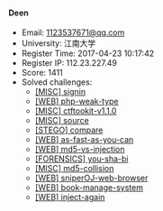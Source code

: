 #### Deen  

* Email: 1123537671@qq.com  
* University: 江南大学  
* Register Time: 2017-04-23 10:17:42  
* Register IP: 112.23.227.49  
* Score: 1411  
* Solved challenges: 
  * [[MISC] signin](https://github.com/SniperOJ/Challenges/blob/master/MISC/signin.json)  
  * [[WEB] php-weak-type](https://github.com/SniperOJ/Challenges/blob/master/WEB/php-weak-type.json)  
  * [[MISC] ctftookit-v1.1.0](https://github.com/SniperOJ/Challenges/blob/master/MISC/ctftookit-v1.1.0.json)  
  * [[MISC] source](https://github.com/SniperOJ/Challenges/blob/master/MISC/source.json)  
  * [[STEGO] compare](https://github.com/SniperOJ/Challenges/blob/master/STEGO/compare.json)  
  * [[WEB] as-fast-as-you-can](https://github.com/SniperOJ/Challenges/blob/master/WEB/as-fast-as-you-can.json)  
  * [[WEB] md5-vs-injection](https://github.com/SniperOJ/Challenges/blob/master/WEB/md5-vs-injection.json)  
  * [[FORENSICS] you-sha-bi](https://github.com/SniperOJ/Challenges/blob/master/FORENSICS/you-sha-bi.json)  
  * [[MISC] md5-collision](https://github.com/SniperOJ/Challenges/blob/master/MISC/md5-collision.json)  
  * [[WEB] sniperOJ-web-browser](https://github.com/SniperOJ/Challenges/blob/master/WEB/sniperOJ-web-browser.json)  
  * [[WEB] book-manage-system](https://github.com/SniperOJ/Challenges/blob/master/WEB/book-manage-system.json)  
  * [[WEB] inject-again](https://github.com/SniperOJ/Challenges/blob/master/WEB/inject-again.json)  

